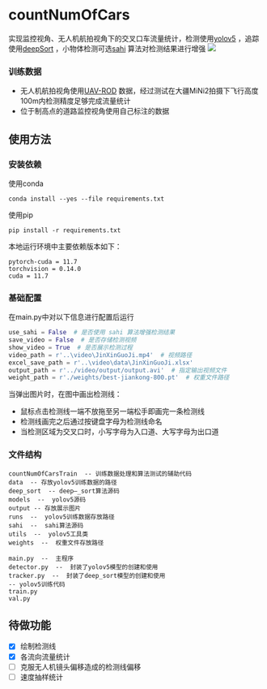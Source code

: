 # countNumOfCars
实现监控视角、无人机航拍视角下的交叉口车流量统计，检测使用[yolov5](https://github.com/ultralytics/yolov5) ，追踪使用[deepSort](https://github.com/nwojke/deep_sort) ，小物体检测可选[sahi](https://github.com/obss/sahi) 算法对检测结果进行增强
<img src="output/count.gif">
### 训练数据
- 无人机航拍视角使用[UAV-ROD](https://github.com/fengkaibit/UAV-ROD) 数据，经过测试在大疆MiNi2拍摄下飞行高度100m内检测精度足够完成流量统计
- 位于制高点的道路监控视角使用自己标注的数据
## 使用方法
### 安装依赖
使用conda
```commandline
conda install --yes --file requirements.txt
```
使用pip
```commandline
pip install -r requirements.txt
```
本地运行环境中主要依赖版本如下：
```text
pytorch-cuda = 11.7
torchvision = 0.14.0
cuda = 11.7
```
### 基础配置
在main.py中对以下信息进行配置后运行
```python
use_sahi = False  # 是否使用 sahi 算法增强检测结果
save_video = False  # 是否存储检测视频
show_video = True  # 是否展示检测过程
video_path = r'..\video\JinXinGuoJi.mp4'  # 视频路径
excel_save_path = r'..\video\data\JinXinGuoJi.xlsx'
output_path = r'../video/output/output.avi'  # 指定输出视频文件
weight_path = r'./weights/best-jiankong-800.pt'  # 权重文件路径
```
当弹出图片时，在图中画出检测线：
- 鼠标点击检测线一端不放拖至另一端松手即画完一条检测线
- 检测线画完之后通过按键盘字母为检测线命名
- 当检测区域为交叉口时，小写字母为入口道、大写字母为出口道
### 文件结构
```text
countNumOfCarsTrain  -- 训练数据处理和算法测试的辅助代码
data  -- 存放yolov5训练数据的路径
deep_sort  -- deep—_sort算法源码
models  --  yolov5源码
output -- 存放展示图片
runs  --  yolov5训练数据存放路径
sahi  --  sahi算法源码
utils  --  yolov5工具类
weights  --  权重文件存放路径

main.py  --  主程序
detector.py  --  封装了yolov5模型的创建和使用
tracker.py  --  封装了deep_sort模型的创建和使用
-- yolov5训练代码
train.py
val.py
```
## 待做功能
- [x] 绘制检测线
- [x] 各流向流量统计
- [ ] 克服无人机镜头偏移造成的检测线偏移
- [ ] 速度抽样统计
